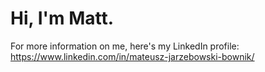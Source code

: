 # Hi, I'm Matt.

For more information on me, here's my LinkedIn profile: https://www.linkedin.com/in/mateusz-jarzebowski-bownik/
